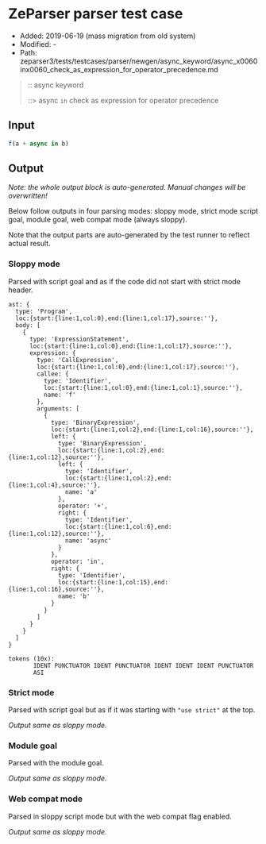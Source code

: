 # ZeParser parser test case

- Added: 2019-06-19 (mass migration from old system)
- Modified: -
- Path: zeparser3/tests/testcases/parser/newgen/async_keyword/async_x0060inx0060_check_as_expression_for_operator_precedence.md

> :: async keyword
>
> ::> async `in` check as expression for operator precedence

## Input

`````js
f(a + async in b)
`````

## Output

_Note: the whole output block is auto-generated. Manual changes will be overwritten!_

Below follow outputs in four parsing modes: sloppy mode, strict mode script goal, module goal, web compat mode (always sloppy).

Note that the output parts are auto-generated by the test runner to reflect actual result.

### Sloppy mode

Parsed with script goal and as if the code did not start with strict mode header.

`````
ast: {
  type: 'Program',
  loc:{start:{line:1,col:0},end:{line:1,col:17},source:''},
  body: [
    {
      type: 'ExpressionStatement',
      loc:{start:{line:1,col:0},end:{line:1,col:17},source:''},
      expression: {
        type: 'CallExpression',
        loc:{start:{line:1,col:0},end:{line:1,col:17},source:''},
        callee: {
          type: 'Identifier',
          loc:{start:{line:1,col:0},end:{line:1,col:1},source:''},
          name: 'f'
        },
        arguments: [
          {
            type: 'BinaryExpression',
            loc:{start:{line:1,col:2},end:{line:1,col:16},source:''},
            left: {
              type: 'BinaryExpression',
              loc:{start:{line:1,col:2},end:{line:1,col:12},source:''},
              left: {
                type: 'Identifier',
                loc:{start:{line:1,col:2},end:{line:1,col:4},source:''},
                name: 'a'
              },
              operator: '+',
              right: {
                type: 'Identifier',
                loc:{start:{line:1,col:6},end:{line:1,col:12},source:''},
                name: 'async'
              }
            },
            operator: 'in',
            right: {
              type: 'Identifier',
              loc:{start:{line:1,col:15},end:{line:1,col:16},source:''},
              name: 'b'
            }
          }
        ]
      }
    }
  ]
}

tokens (10x):
       IDENT PUNCTUATOR IDENT PUNCTUATOR IDENT IDENT IDENT PUNCTUATOR
       ASI
`````

### Strict mode

Parsed with script goal but as if it was starting with `"use strict"` at the top.

_Output same as sloppy mode._

### Module goal

Parsed with the module goal.

_Output same as sloppy mode._

### Web compat mode

Parsed in sloppy script mode but with the web compat flag enabled.

_Output same as sloppy mode._
